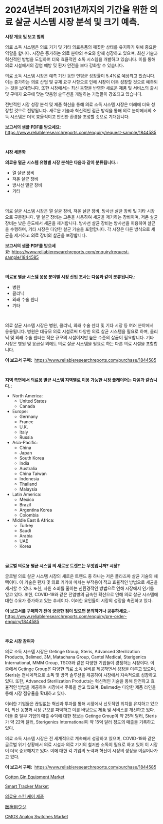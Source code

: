 <p><h1>2024년부터 2031년까지의 기간을 위한 의료 살균 시스템 시장 분석 및 크기 예측.</h1></p><p><strong>시장 개요 및 보고 범위</strong></p>
<p><p>의료 소독 시스템은 의료 기기 및 기타 의료용품의 깨끗한 상태를 유지하기 위해 중요한 역할을 합니다. 시장은 증가하는 의료 분야의 수요와 함께 성장하고 있으며, 최신 기술과 혁신적인 방법을 도입하여 더욱 효율적인 소독 시스템을 개발하고 있습니다. 이를 통해 의료 시설에서의 감염 예방 및 환자 안전을 보다 강화할 수 있습니다.</p><p>의료 소독 시스템 시장은 예측 기간 동안 연평균 성장률이 5.4%로 예상되고 있습니다. 이는 증가하는 의료 산업 및 규제 요구 사항으로 인해 시장이 더욱 성장할 것으로 예측되는 것을 보여줍니다. 또한 시장에서는 최신 동향을 반영한 새로운 제품 및 서비스의 출시 및 구매자 요구에 맞는 맞춤형 솔루션을 개발하는 기업들이 강조되고 있습니다.</p><p>전반적인 시장 성장 분석 및 제품 혁신을 통해 의료 소독 시스템 시장은 미래에 더욱 성장할 것으로 전망됩니다. 새로운 기술과 혁신적인 접근 방식을 통해 의료 분야에서의 소독 시스템은 더욱 효율적이고 안전한 환경을 조성할 것으로 기대됩니다.</p></p>
<p><strong>보고서의 샘플 PDF를 받으세요:</strong> <a href="https://www.reliableresearchreports.com/enquiry/request-sample/1844585">https://www.reliableresearchreports.com/enquiry/request-sample/1844585</a></p>
<p>&nbsp;</p>
<p><strong>시장 세분화</strong></p>
<p><strong>의료용 멸균 시스템 유형별 시장 분석은 다음과 같이 분류됩니다.:</strong></p>
<p><ul><li>열 살균 장비</li><li>저온 살균 장비</li><li>방사선 멸균 장비</li><li>기타</li></ul></p>
<p>&nbsp;</p>
<p><p>의료 살균 시스템 시장은 열 살균 장비, 저온 살균 장비, 방사선 살균 장비 및 기타 시장으로 구분됩니다. 열 살균 장비는 고온을 사용하여 세균을 제거하는 장비이며, 저온 살균 장비는 낮은 온도에서 세균을 제거합니다. 방사선 살균 장비는 방사선을 이용하여 살균을 수행하며, 기타 시장은 다양한 살균 기술을 포함합니다. 각 시장은 다른 방식으로 세균을 제거하고 의료 장비의 살균을 보장합니다.</p></p>
<p><strong>보고서의 샘플 PDF를 받으세요:</strong>&nbsp;<a href="https://www.reliableresearchreports.com/enquiry/request-sample/1844585">https://www.reliableresearchreports.com/enquiry/request-sample/1844585</a></p>
<p>&nbsp;</p>
<p><strong> 의료용 멸균 시스템 응용 분야별 시장 산업 조사는 다음과 같이 분류됩니다.:</strong></p>
<p><ul><li>병원</li><li>클리닉</li><li>외래 수술 센터</li><li>기타</li></ul></p>
<p>&nbsp;</p>
<p><p>의료 살균 시스템 시장은 병원, 클리닉, 외래 수술 센터 및 기타 시장 등 여러 분야에서 응용됩니다. 병원은 대규모 의료 시설로써 다양한 의료 살균 시스템을 필요로 하며, 클리닉 및 외래 수술 센터는 작은 규모의 시설이지만 높은 수준의 살균이 필요합니다. 기타 시장은 병원 및 응급실 외에도 의료 살균 시스템을 필요로 하는 다른 의료 시설을 포함합니다.</p></p>
<p><strong>이 보고서 구매:</strong>&nbsp; <a href="https://www.reliableresearchreports.com/purchase/1844585">https://www.reliableresearchreports.com/purchase/1844585</a></p>
<p>&nbsp;</p>
<p><strong>지역 측면에서 의료용 멸균 시스템 지역별로 이용 가능한 시장 플레이어는 다음과 같습니다.:</strong></p>
<p><ul>
    <li>
        North America:
        <ul>
            <li>United States</li>
            <li>Canada</li>
        </ul>
    </li>
    <li>
        Europe:
        <ul>
            <li>Germany</li>
            <li>France</li>
            <li>U.K.</li>
            <li>Italy</li>
            <li>Russia</li>
        </ul>
    </li>
    <li>
        Asia-Pacific:
        <ul>
            <li>China</li>
            <li>Japan</li>
            <li>South Korea</li>
            <li>India</li>
            <li>Australia</li>
            <li>China Taiwan</li>
            <li>Indonesia</li>
            <li>Thailand</li>
            <li>Malaysia</li>
        </ul>
    </li>
    <li>
        Latin America:
        <ul>
            <li>Mexico</li>
            <li>Brazil</li>
            <li>Argentina Korea</li>
            <li>Colombia</li>
        </ul>
    </li>
    <li>
        Middle East & Africa:
        <ul>
            <li>Turkey</li>
            <li>Saudi</li>
            <li>Arabia</li>
            <li>UAE</li>
            <li>Korea</li>
        </ul>
    </li>
    </ul></p>
<p>&nbsp;</p>
<p><strong>글로벌 의료용 멸균 시스템 의 새로운 트렌드는 무엇입니까? 시장?</strong></p>
<p><p>글로벌 의료 살균 시스템 시장의 새로운 트렌드 중 하나는 저온 플라즈마 살균 기술의 채택이다. 이 기술은 환자 및 의료 기기에 미치는 부작용이 적고 효율적인 방법으로 세균을 제거할 수 있다. 또한, 자원 소비를 줄이는 친환경적인 방법으로 인해 시장에서 인기를 얻고 있다. 또한, COVID-19와 같은 전염병의 급속한 확산으로 인해 의료 살균 시스템에 대한 수요가 증가하고 있는 추세이다. 이러한 요인들이 시장의 성장을 촉진하고 있다.</p></p>
<p><strong>이 보고서를 구매하기 전에 궁금한 점이 있으면 문의하거나 공유하세요.</strong>- <a href="https://www.reliableresearchreports.com/enquiry/pre-order-enquiry/1844585">https://www.reliableresearchreports.com/enquiry/pre-order-enquiry/1844585</a></p>
<p>&nbsp;</p>
<p><strong>주요 시장 참여자</strong></p>
<p><p>의료 소독 시스템 시장은 Getinge Group, Steris, Advanced Sterilization Products, Belimed, 3M, Matachana Group, Cantel Medical, Sterigenics International, MMM Group, TSO3와 같은 다양한 기업들이 경쟁하는 시장이다. 이 중에서 Getinge Group은 다양한 의료 소독 설비를 제공하면서 성장을 이루고 있으며, Steris는 전세계적으로 소독 및 방역 솔루션을 제공하여 시장에서 지속적으로 성장하고 있다. 또한, Advanced Sterilization Products는 혁신적인 기술을 통해 안전하고 효율적인 방법을 제공하여 시장에서 주목을 받고 있으며, Belimed는 다양한 제품 라인을 통해 시장 점유율을 확대하고 있다.</p><p>이러한 기업들은 끊임없는 혁신과 투자를 통해 시장에서 선도적인 위치를 유지하고 있으며, 최신 동향과 시장 규모를 파악하고 이를 바탕으로 제품 및 서비스를 개선하고 있다. 이들 중 일부 기업의 매출 수익에 대한 정보는 Getinge Group이 약 25억 달러, Steris가 약 22억 달러, Sterigenics International이 약 15억 달러 정도의 매출을 기록하고 있다.</p><p>의료 소독 시스템 시장은 전 세계적으로 계속해서 성장하고 있으며, COVID-19와 같은 글로벌 위기 상황에서 의료 시설과 의료 기기의 철저한 소독이 필요로 하고 있어 이 시장이 더욱 중요해지고 있다. 이에 대한 각 기업의 노력과 혁신이 시장의 성장을 이끌어나가고 있다.</p></p>
<p><strong>이 보고서 구매:</strong>&nbsp;&nbsp;<a href="https://www.reliableresearchreports.com/purchase/1844585">https://www.reliableresearchreports.com/purchase/1844585</a></p>
<p><p><a href="https://full-wildebeest-80b.notion.site/Cotton-Gin-Equipment-Market-Size-Market-Trends-and-Growth-Outlook-forecasted-for-period-from-2024--580c3227c035427684c03ed477e2cc46">Cotton Gin Equipment Market</a></p><p><a href="https://view.publitas.com/reportprime-1/decoding-the-smart-tracker-market-a-deep-dive-into-the-latest-market-trends-market-segmentation-and-competitive-analysis/">Smart Tracker Market</a></p><p><a href="https://github.com/vskv4779xr1/Market-Research-Report-List-1/blob/main/6955818185701.md">의료용 스킨 케어 제품</a></p><p><a href="https://github.com/ksxzwxabcuynh011/Market-Research-Report-List-1/blob/main/6120925185705.md">医療用ウジ</a></p><p><a href="https://github.com/mahnoor2003/Market-Research-Report-List-3/blob/main/cmos-analog-switches-market.md">CMOS Analog Switches Market</a></p></p>
